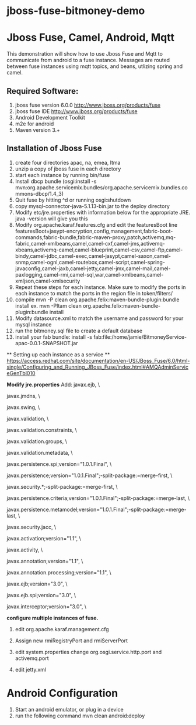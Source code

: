 jboss-fuse-bitmoney-demo
========================

#  Jboss Fuse, Camel, Android, Mqtt
This demonstration will show how to use Jboss Fuse and Mqtt to communicate from android to a fuse instance.  Messages are routed between fuse instances using mqtt topics, and beans, utlizing spring and camel.

## Required Software:
1.  jboss fuse version 6.0.0 http://www.jboss.org/products/fuse
2.  jboss fuse IDE http://www.jboss.org/products/fuse
3.  Android Development Toolkit
4.  m2e for android
5.  Maven version 3.+

## Installation of Jboss Fuse
1.  create four directories apac, na, emea, ltma
2.  unzip a copy of jboss fuse in each directory
3.  start each instance by running bin/fuse
4.  Install dbcp bundle (osgi:install -s mvn:org.apache.servicemix.bundles/org.apache.servicemix.bundles.commons-dbcp/1.4_3)
5.  Quit fuse by hitting ^d or running osgi:shutdown
6.  copy mysql-connector-java-5.1.13-bin.jar to the deploy directory
7.  Modify etc/jre.properties with information below for the appropriate JRE.  java -version will give you this
8.  Modify org.apache.karaf.features.cfg and edit the featuresBoot line
 featuresBoot=jasypt-encryption,config,management,fabric-boot-commands,fabric-bundle,fabric-maven-proxy,patch,activemq,mq-fabric,camel-xmlbeans,camel,camel-cxf,camel-jms,activemq-xbeans,activemq-camel,camel-blueprint,camel-csv,camel-ftp,camel-bindy,camel-jdbc,camel-exec,camel-jasypt,camel-saxon,camel-snmp,camel-ognl,camel-routebox,camel-script,camel-spring-javaconfig,camel-jaxb,camel-jetty,camel-jmx,camel-mail,camel-paxlogging,camel-rmi,camel-sql,war,camel-xmlbeans,camel-xmljson,camel-xmlsecurity
9.  Repeat these steps for each instance.  Make sure to modify the ports in each instance to match the ports in the region file in token/filters/<region>
10.  compile mvn -P<region> clean org.apache.felix:maven-bundle-plugin:bundle install 
ex. mvn -Pltam clean org.apache.felix:maven-bundle-plugin:bundle install 
11.  Modify datasource.xml to match the username and password for your mysql instance
12.  run the bitmoney.sql file to create a default database
13.  install your fab bundle:  install -s fab:file:/home/jamie/BitmoneyService-apac-0.0.1-SNAPSHOT.jar

** Setting up each instance as a service **
https://access.redhat.com/site/documentation/en-US/JBoss_Fuse/6.0/html-single/Configuring_and_Running_JBoss_Fuse/index.html#AMQAdminServiceGenTbl010

**Modify jre.properties**
Add:
javax.ejb, \

 javax.jmdns, \

 javax.swing, \

 javax.validation, \

 javax.validation.constraints, \

 javax.validation.groups, \

 javax.validation.metadata, \

 javax.persistence.spi;version="1.0.1.Final", \

  javax.persistence;version="1.0.1.Final";-split-package:=merge-first, \

  javax.security.*;-split-package:=merge-first, \

  javax.persistence.criteria;version="1.0.1.Final";-split-package:=merge-last, \

  javax.persistence.metamodel;version="1.0.1.Final";-split-package:=merge-last, \

  javax.security.jacc, \

 javax.activation;version="1.1", \

 javax.activity, \

 javax.annotation;version="1.1", \

 javax.annotation.processing;version="1.1", \

 javax.ejb;version="3.0", \

 javax.ejb.spi;version="3.0", \

 javax.interceptor;version="3.0", \


**configure multiple instances of fuse.**
1. edit org.apache.karaf.management.cfg 

2.  Assign new rmiRegistryPort and rmiServerPort

3.  edit system.properties change org.osgi.service.http.port and activemq.port

4.  edit jetty.xml

# Android Configuration
1.  Start an android emulator, or plug in a device
2.  run the following command mvn clean android:deploy
